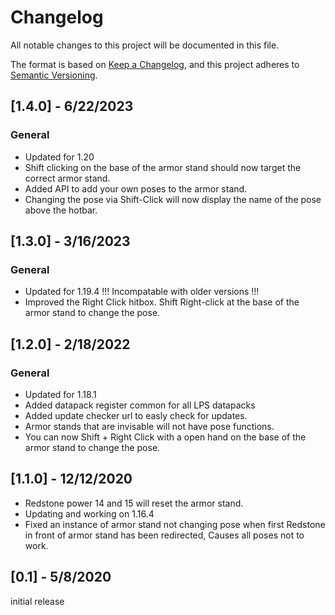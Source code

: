 # Changelog

All notable changes to this project will be documented in this file.

The format is based on [Keep a Changelog](https://keepachangelog.com/en/1.0.0/), and this project adheres to [Semantic Versioning](https://semver.org/spec/v2.0.0.html).

## [1.4.0] - 6/22/2023

### General

- Updated for 1.20
- Shift clicking on the base of the armor stand should now target the correct armor stand.
- Added API to add your own poses to the armor stand.
- Changing the pose via Shift-Click will now display the name of the pose above the hotbar.

## [1.3.0] - 3/16/2023

### General

- Updated for 1.19.4 !!! Incompatable with older versions !!!
- Improved the Right Click hitbox. Shift Right-click at the base of the armor stand to change the pose.

## [1.2.0] - 2/18/2022

### General

- Updated for 1.18.1
- Added datapack register common for all LPS datapacks
- Added update checker url to easly check for updates.
- Armor stands that are invisable will not have pose functions.
- You can now Shift + Right Click with a open hand on the base of the armor stand to change the pose.

## [1.1.0] - 12/12/2020

- Redstone power 14 and 15 will reset the armor stand.
- Updating and working on 1.16.4
- Fixed an instance of armor stand not changing pose when first Redstone in front of armor stand has been redirected, Causes all poses not to work.

## [0.1] - 5/8/2020

initial release
